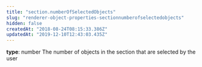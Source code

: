 ```yaml
---
title: "section.numberOfSelectedObjects"
slug: "renderer-object-properties-sectionnumberofselectedobjects"
hidden: false
createdAt: "2018-08-24T08:15:33.386Z"
updatedAt: "2019-12-10T12:43:03.435Z"
---
```

**type**: number
The number of objects in the section that are selected by the user
